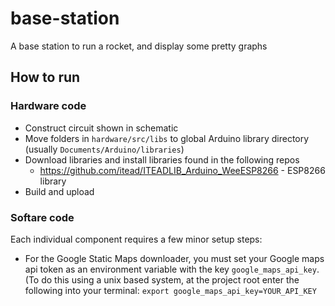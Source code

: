 # base-station

A base station to run a rocket, and display some pretty graphs

## How to run
### Hardware code
* Construct circuit shown in schematic
* Move folders in ```hardware/src/libs``` to global Arduino library directory (usually ```Documents/Arduino/libraries```)
* Download libraries and install libraries found in the following repos
  * https://github.com/itead/ITEADLIB_Arduino_WeeESP8266 - ESP8266 library
* Build and upload

### Softare code

Each individual component requires a few minor setup steps:

* For the Google Static Maps downloader, you must set your Google maps api token as an environment variable with the key `google_maps_api_key`. (To do this using a unix based system, at the project root enter the following into your terminal: `export google_maps_api_key=YOUR_API_KEY`